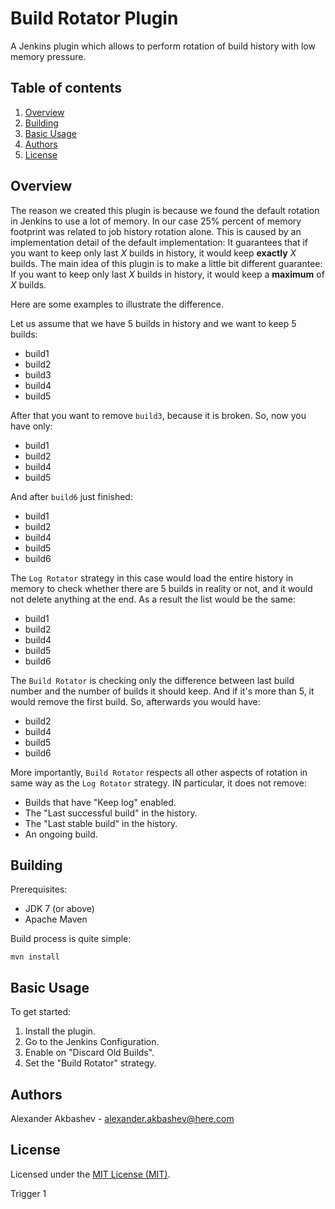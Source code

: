 # Build Rotator Plugin

A Jenkins plugin which allows to perform rotation of build history with low memory pressure.

Table of contents
---

1. [Overview](#overview)
1. [Building](#building)
1. [Basic Usage](#basic-usage)
1. [Authors](#authors)
1. [License](#license)

Overview
---

The reason we created this plugin is because we found the default rotation in Jenkins to use a lot of memory. In our case 25% percent of memory footprint was related to job history rotation alone.
This is caused by an implementation detail of the default implementation: It guarantees that if you want to keep only last *X* builds in history, it would keep **exactly** *X* builds.
The main idea of this plugin is to make a little bit different guarantee: If you want to keep only last *X* builds in history, it would keep a **maximum** of *X* builds.

Here are some examples to illustrate the difference.

Let us assume that we have 5 builds in history and we want to keep 5 builds:
- build1
- build2
- build3
- build4
- build5

After that you want to remove `build3`, because it is broken. So, now you have only:
- build1
- build2
- build4
- build5

And after `build6` just finished:
- build1
- build2
- build4
- build5
- build6

The `Log Rotator` strategy in this case would load the entire history in memory to check whether there are 5 builds in reality or not, and it would not delete anything at the end. As a result the list would be the same:
- build1
- build2
- build4
- build5
- build6


The `Build Rotator` is checking only the difference between last build number and the number of builds it should keep. And if it's more than 5, it would remove the first build. So, afterwards you would have:
- build2
- build4
- build5
- build6

More importantly, `Build Rotator` respects all other aspects of rotation in same way as the `Log Rotator` strategy. IN particular, it does not remove:
- Builds that have "Keep log" enabled.
- The "Last successful build" in the history.
- The "Last stable build" in the history.
- An ongoing build.

Building
---

Prerequisites:

- JDK 7 (or above)
- Apache Maven

Build process is quite simple:

```Shell
mvn install
```

Basic Usage
---

To get started:

1. Install the plugin.
1. Go to the Jenkins Configuration.
1. Enable on "Discard Old Builds".
1. Set the "Build Rotator" strategy.

Authors
---

Alexander Akbashev - <alexander.akbashev@here.com>

License
---

Licensed under the [MIT License (MIT)](LICENSE).

Trigger 1
